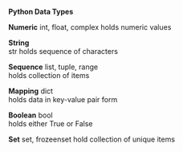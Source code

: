 **Python Data Types**

**Numeric**	
int, float, complex	
holds numeric values

**String**	
str	
holds sequence of characters

**Sequence**
list, tuple, range	
holds collection of items

**Mapping**	
dict	
holds data in key-value pair form

**Boolean**	
bool	
holds either True or False

**Set**	
set, frozeenset	
hold collection of unique items
